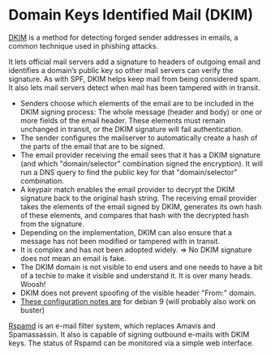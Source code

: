 # Domain Keys Identified Mail (DKIM)

[DKIM](dkim.md) is a method for detecting forged sender addresses in emails, a common technique 
used in phishing attacks.

It lets official mail servers add a signature to headers of outgoing email and identifies a domain’s public key so 
other mail servers can verify the signature. As with SPF, DKIM helps keep mail from being considered spam. 
It also lets mail servers detect when mail has been tampered with in transit.

* Senders choose which elements of the email are to be included in the DKIM signing process: The whole message (header and body) or one or more fields of the email header. These elements must remain unchanged in transit, or the DKIM signature will fail authentication.
* The sender configures the mailserver to automatically create a hash of the parts of the email that are to be signed. 
* The email provider receiving the email sees that it has a DKIM signature (and which "domain/selector" combination signed the encryption). It will run a DNS query to find the public key for that "domain/selector" combination. 
* A keypair match enables the email provider to decrypt the DKIM signature back to the original hash string. The receiving email provider takes the elements of the email signed by DKIM, generates its own hash of these elements, and compares that hash with the decrypted hash from the signature.
* Depending on the implementation, DKIM can also ensure that a message has not been modified or tampered with in transit.
* It is complex and has not been adopted widely. => No DKIM signature does not mean an email is fake. 
* The DKIM domain is not visible to end users and one needs to have a bit of a techie to make it visible and understand it. It is over many heads. Woosh!
* DKIM does not prevent spoofing of the visible header "From:" domain.
* [These configuration notes are](dkim.md) for debian 9 (will probably also work on buster)

[Rspamd](rspamd.md) is an e-mail filter system, which replaces Amavis and Spamassassin. It also is capable of signing outbound 
e-mails with DKIM keys. The status of Rspamd can be monitored via a simple web interface.